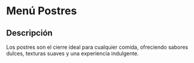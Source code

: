 # Menú Postres

## Descripción

Los postres son el cierre ideal para cualquier comida, ofreciendo sabores dulces, texturas suaves y una experiencia indulgente.